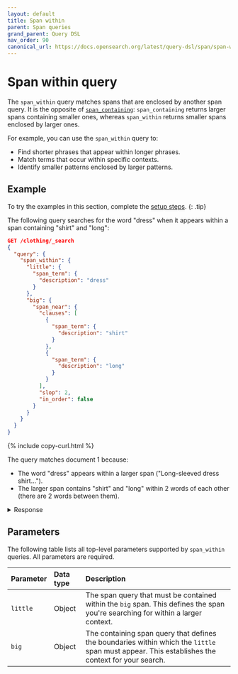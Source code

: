```yaml
---
layout: default
title: Span within
parent: Span queries
grand_parent: Query DSL
nav_order: 90
canonical_url: https://docs.opensearch.org/latest/query-dsl/span/span-within/
---
```


# Span within query

The `span_within` query matches spans that are enclosed by another span query. It is the opposite of [`span_containing`]({{site.url}}{{site.baseurl}}/query-dsl/span/span-containing/): `span_containing` returns larger spans containing smaller ones, whereas `span_within` returns smaller spans enclosed by larger ones.

For example, you can use the `span_within` query to:
- Find shorter phrases that appear within longer phrases.
- Match terms that occur within specific contexts.
- Identify smaller patterns enclosed by larger patterns.

## Example

To try the examples in this section, complete the [setup steps]({{site.url}}{{site.baseurl}}/query-dsl/span/#setup).
{: .tip}

The following query searches for the word "dress" when it appears within a span containing "shirt" and "long":

```json
GET /clothing/_search
{
  "query": {
    "span_within": {
      "little": {
        "span_term": {
          "description": "dress"
        }
      },
      "big": {
        "span_near": {
          "clauses": [
            {
              "span_term": {
                "description": "shirt"
              }
            },
            {
              "span_term": {
                "description": "long"
              }
            }
          ],
          "slop": 2,
          "in_order": false
        }
      }
    }
  }
}
```
{% include copy-curl.html %}

The query matches document 1 because:
- The word "dress" appears within a larger span ("Long-sleeved dress shirt...").
- The larger span contains "shirt" and "long" within 2 words of each other (there are 2 words between them).

<details markdown="block">
  <summary>
    Response
  </summary>
  {: .text-delta}

```json
{
  "took": 3,
  "timed_out": false,
  "_shards": {
    "total": 1,
    "successful": 1,
    "skipped": 0,
    "failed": 0
  },
  "hits": {
    "total": {
      "value": 1,
      "relation": "eq"
    },
    "max_score": 1.4677674,
    "hits": [
      {
        "_index": "clothing",
        "_id": "1",
        "_score": 1.4677674,
        "_source": {
          "description": "Long-sleeved dress shirt with a formal collar and button cuffs. "
        }
      }
    ]
  }
}
```
</details>

## Parameters

The following table lists all top-level parameters supported by `span_within` queries. All parameters are required.

| Parameter | Data type | Description |
|:----------|:-----|:------------|
| `little` | Object | The span query that must be contained within the `big` span. This defines the span you're searching for within a larger context. |
| `big` | Object | The containing span query that defines the boundaries within which the `little` span must appear. This establishes the context for your search. |